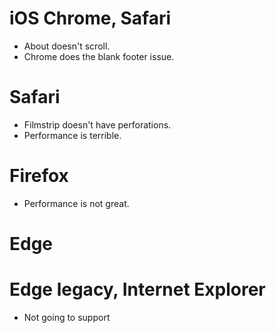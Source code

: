 # iOS Chrome, Safari
* About doesn't scroll.
* Chrome does the blank footer issue.

# Safari
* Filmstrip doesn't have perforations.
* Performance is terrible.

# Firefox
* Performance is not great.

# Edge

# Edge legacy, Internet Explorer
* Not going to support
